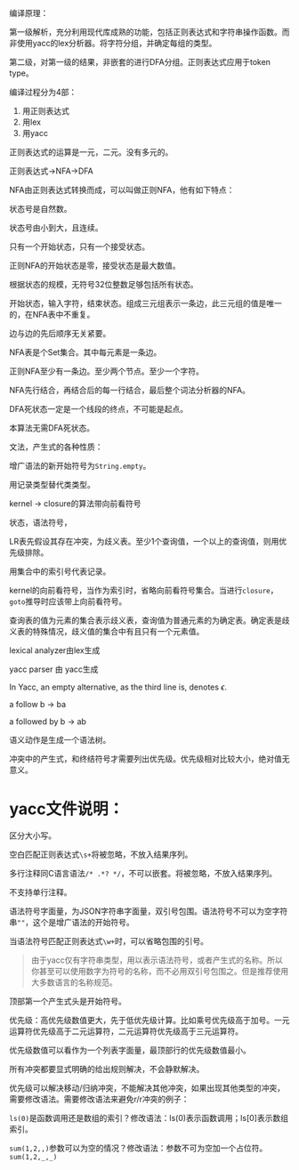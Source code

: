 编译原理：

第一级解析，充分利用现代库成熟的功能，包括正则表达式和字符串操作函数。而非使用yacc的lex分析器。将字符分组，并确定每组的类型。

第二级，对第一级的结果，非嵌套的进行DFA分组。正则表达式应用于token type。

编译过程分为4部：

1. 用正则表达式
2. 用lex
3. 用yacc

正则表达式的运算是一元，二元。没有多元的。

正则表达式->NFA->DFA

NFA由正则表达式转换而成，可以叫做正则NFA，他有如下特点：

状态号是自然数。

状态号由小到大，且连续。

只有一个开始状态，只有一个接受状态。

正则NFA的开始状态是零，接受状态是最大数值。

根据状态的规模，无符号32位整数足够包括所有状态。

开始状态，输入字符，结束状态。组成三元组表示一条边，此三元组的值是唯一的，在NFA表中不重复。

边与边的先后顺序无关紧要。

NFA表是个Set集合。其中每元素是一条边。

正则NFA至少有一条边。至少两个节点。至少一个字符。

NFA先行结合，再结合后的每一行结合，最后整个词法分析器的NFA。

DFA死状态一定是一个线段的终点，不可能是起点。

本算法无需DFA死状态。

文法，产生式的各种性质：

增广语法的新开始符号为`String.empty`。

用记录类型替代类类型。

kernel -> closure的算法带向前看符号

状态，语法符号，

LR表先假设其存在冲突，为歧义表。至少1个查询值，一个以上的查询值，则用优先级排除。

用集合中的索引号代表记录。

kernel的向前看符号，当作为索引时，省略向前看符号集合。当进行`closure`，`goto`推导时应该带上向前看符号。

查询表的值为元素的集合表示歧义表，查询值为普通元素的为确定表。确定表是歧义表的特殊情况，歧义值的集合中有且只有一个元素值。





lexical analyzer由lex生成

yacc parser 由 yacc生成



In Yacc, an empty alternative, as the third line is, denotes $\epsilon$.

a follow b -> ba

a followed by b -> ab

语义动作是生成一个语法树。







冲突中的产生式，和终结符号才需要列出优先级。优先级相对比较大小，绝对值无意义。



# yacc文件说明：

区分大小写。

空白匹配正则表达式`\s+`将被忽略，不放入结果序列。

多行注释同C语言语法`/* .*? */`，不可以嵌套。将被忽略，不放入结果序列。

不支持单行注释。

语法符号字面量，为JSON字符串字面量，双引号包围。语法符号不可以为空字符串`""`，这个是增广语法的开始符号。

当语法符号匹配正则表达式`\w+`时，可以省略包围的引号。

> 由于yacc仅有字符串类型，用以表示语法符号，或者产生式的名称。所以你甚至可以使用数字为符号的名称，而不必用双引号包围之。但是推荐使用大多数语言的名称规范。

顶部第一个产生式头是开始符号。

优先级：高优先级数值更大，先于低优先级计算。比如乘号优先级高于加号。一元运算符优先级高于二元运算符，二元运算符优先级高于三元运算符。

优先级数值可以看作为一个列表字面量，最顶部行的优先级数值最小。

所有冲突都要显式明确的给出规则解决，不会静默解决。

优先级可以解决移动/归纳冲突，不能解决其他冲突，如果出现其他类型的冲突，需要修改语法。需要修改语法来避免r/r冲突的例子：

`ls(0)`是函数调用还是数组的索引？修改语法：ls(0)表示函数调用；ls[0]表示数组索引。

`sum(1,2,,)`参数可以为空的情况？修改语法：参数不可为空加一个占位符。`sum(1,2,_,_)`

